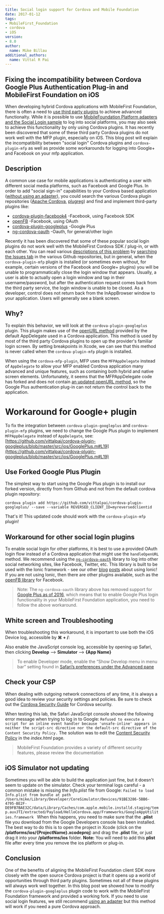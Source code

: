 ```yaml
---
title: Social login support for Cordova and Mobile Foundation
date: 2017-01-12
tags:
- MobileFirst_Foundation
- cordova
- iOS
version:
- 8.0
author:
  name: Mike Billau
additional_authors:
  name: Vittal R Pai
---
```

## Fixing the incompatibility between Cordova Google Plus Authentication Plug-in and MobileFirst Foundation on iOS
When developing hybrid Cordova applications with MobileFirst Foundation, there is often a need to [use third party plugins](https://mobilefirstplatform.ibmcloud.com/blog/2015/08/03/integrating-3rd-party-cordova-plug-ins/) to achieve advanced functionalty. While it is possible to use [MobileFoundation Platform adapters and the Social Login sample](https://mobilefirstplatform.ibmcloud.com/blog/2016/04/06/social-login-with-ibm-mobilefirst-platform-foundation/) to log into social platforms, you may also seek to achieve this functionality by only using Cordova plugins. It has recently been discovered that some of these third party Cordova plugins do not work well with the MFP plugin, especially on iOS. This blog post will explain the incompatibility between "social login" Cordova plugins and `cordova-plugin-mfp` as well as provide some workarounds for logging into Google+ and Facebook on your mfp application.

## Description
A common use case for mobile applications is authenticating a user with different social media platforms, such as Facebook and Google Plus. In order to add "social sign-in" capabilities to your Cordova based application ([without using an adapter](https://mobilefirstplatform.ibmcloud.com/blog/2016/04/06/social-login-with-ibm-mobilefirst-platform-foundation/)), you could search the various Cordova plugin repositories ([Apache Cordova](https://cordova.apache.org/plugins/), [plugreg](http://www.plugreg.com/)) and find and implement third-party plugins like:

- [cordova-plugin-facebook4](https://github.com/gigya/cordova-plugin-facebook4) -Facebook, using Facebook SDK
- [openFB](https://github.com/ccoenraets/OpenFB/) -Facebook, using OAuth
- [cordova-plugin-googleplus](https://github.com/EddyVerbruggen/cordova-plugin-googleplus) -Google Plus
- [ng-cordova-oauth](https://github.com/nraboy/ng-cordova-oauth) -Oauth, for general/other login

Recently it has been discovered that some of these popular social login plugins do not work well with the MobileFirst Cordova SDK / plug-in, or with each other. You can read various [descriptions of this problem](https://github.com/jeduan/cordova-plugin-facebook4/issues/166) by [searching the Issues tab](https://github.com/EddyVerbruggen/cordova-plugin-googleplus/issues?utf8=%E2%9C%93&q=is%3Aissue%20is%3Aopen%20openURL) in the various Github repositories, but in general, when the `cordova-plugin-mfp` plugin is installed (or sometimes even without, for example, certain versions of the Facebook and Google+ plugins) you will be unable to programmatically close the login window that appears. Usually, a user is able to actually open a login window and tap in their username/password, but after the authentication request comes back from the third party service, the login window is unable to be closed. As a developer, control does not return back from the InAppBrowser window to your application. Users will generally see a blank screen.

## Why?
To explain this behavior, we will look at the `cordova-plugin-googleplus` plugin. This plugin makes use of the [openURL method](https://github.com/EddyVerbruggen/cordova-plugin-googleplus/blob/master/src/ios/GooglePlus.m) provided by the default AppDelegate used in a Cordova application. This method is used by most of the third party Cordova plugins to open up the provider's familiar login screen. By setting breakpoints in Xcode, we can see that this method is never called when the `cordova-plugin-mfp` plugin is installed.

When using the `cordova-mfp-plugin`, MFP uses the `MFPAppDelegate` instead of `AppDelegate` to allow your MFP enabled Cordova application many advanced and unique features, such as containing both hybrid and native screen elements.  Unfortunately, it seems that the MFPAppDelegate code has forked and does not contain [an updated openURL method](https://github.com/apache/cordova-ios/blob/master/guides/API%20changes%20in%204.0.md#cdvappdelegateh-new), so the Google Plus authentication plug-in can not return the control back to the application.

# Workaround for Google+ plugin
To fix the integration between `cordova-plugin-googleplus` and `cordova-plugin-mfp` plugins, we need to change the Google Plus plugin to implement `MFPAppDelegate` instead of `AppDelegate`, see: [https://github.com/vittalpai/cordova-plugin-googleplus/blob/master/src/ios/GooglePlus.m#L19](https://github.com/vittalpai/cordova-plugin-googleplus/blob/master/src/ios/GooglePlus.m#L19)

## Use Forked Google Plus Plugin
The simplest way to start using the Google Plus plugin is to install our forked version, directly from from Github and not from the default cordova plugin repository:

```
cordova plugin add https://github.com/vittalpai/cordova-plugin-googleplus/ --save --variable REVERSED_CLIENT_ID=myreversedclientid
```

That's it! This updated code should work with the `cordova-plugin-mfp` plugin!

## Workaround for other social login plugins
To enable social login for other platforms, it is best to use a provided OAuth login flow instead of a Cordova application that might use the `handleOpenURL` method. We recommend using the [`ng-cordova-oauth`](https://github.com/nraboy/ng-cordova-oauth) library to log into other social networking sites, like Facebook, Twitter, etc. This library is built to be used with the Ionic framework - see our other [blog](https://mobilefirstplatform.ibmcloud.com/blog/2016/12/26/web-development-using-ionic-2-and-mobile-foundation/) [posts](https://mobilefirstplatform.ibmcloud.com/blog/2016/10/17/integrating-mobilefirst-foundation-8-in-ionic2-based-apps/) about using Ionic! If you are not using Ionic, then there are other plugins available, such as the [openFB library](https://github.com/ccoenraets/OpenFB/) for Facebook.

>Note: The `ng-cordova-oauth` library above has removed support for [Google Plus as of 2016](https://github.com/nraboy/ng-cordova-oauth#important-note-about-google), which means that to enable Google Plus login functionality in your MobileFirst Foundation application, you need to follow the above workaround.

## White screen and Troubleshooting
When troubleshooting this workaround, it is important to use both the iOS Device log, accessible by **⌘ + /**:

Also enable the JavaScript console log, accessible by opening up Safari, then clicking **Develop** --> **Simulator** --> **{App Name}**
> To enable Developer mode, enable the “Show Develop menu in menu bar” setting found in [Safari’s preferences under the Advanced pane](https://developer.apple.com/library/content/documentation/AppleApplications/Conceptual/Safari_Developer_Guide/GettingStarted/GettingStarted.html)

## Check your CSP
When dealing with outgoing network connections of any time, it is always a good idea to review your security settings and policies. Be sure to check out the [Cordova Security Guide](https://cordova.apache.org/docs/en/latest/guide/appdev/security/) for Cordova security.

When testing this lab, the Safari JavaScript console showed the following error message when trying to log in to Google:
```Refused to execute a script for an inline event handler because 'unsafe-inline' appears in neither the script-src directive nor the default-src directive of the Content Security Policy.```
The solution was to edit the [Content Security Policy](https://developer.mozilla.org/en-US/docs/Web/HTTP/CSP) in the *index.html* page.

> MobileFirst Foundation provides a variety of different security features, please review the documentation

## iOS Simulator not updating
Sometimes you will be able to build the application just fine, but it doesn't seem to update on the simulator. Check your terminal logs careful - a common mistake is missing the *Info.plist* file from Google:
`Failed to load Info.plist from bundle at path /Users/mike/Library/Developer/CoreSimulator/Devices/91BE3286-5BB6-4795-BE2F-DE9FB7BAE32C/data/Library/Caches/com.apple.mobile.installd.staging/temp.auvJTI/extracted/Payload/HelloCordova.app/Frameworks/GoogleAppUtilities.framework
`
When this happens, you need to make sure that the **.plist** file you download from the Google Developers console has been installed. The best way to do this is to open the project in Xcode (click on the **/platforms/ios/{ProjectName}.xcodeproj**) and drag the **.plist** file, or just drag it into your **/platforms/ios** folder. **Note:** You will need to add this **plist** file after every time you remove the ios platform or plug-in.

## Conclusion
One of the benefits of aligning the MobileFirst Foundation client SDK more closely with the open source Cordova project is that it opens up a world of opportunities through third party plugins. Sometimes not all of these plugins will always work well together. In this blog post we showed how to modify the `cordova-plugin-googleplus` plugin code to work with the MobileFirst Foundation framework and provided a working fork. If you need to use social login features, we still recommend [using an adapter](https://mobilefirstplatform.ibmcloud.com/blog/2016/04/06/social-login-with-ibm-mobilefirst-platform-foundation/) but this method will work if you need a pure Cordova approach.
